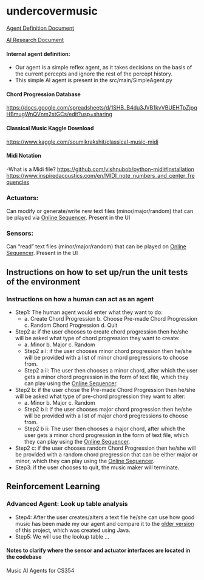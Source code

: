 # undercovermusic

[Agent Definition Document](https://docs.google.com/document/d/1YfatTyF1Ui6guxlBx6pBeKooGJN84Sf_J7s8BFprLtY/edit?usp=sharing)

[AI Research Document](https://docs.google.com/document/d/1x7phFnvde3zQvrCTQr8cjssvMsfydeEX6EEBQ_0cyyc/edit)

#### Internal agent definition:
- Our agent is a simple reflex agent, as it takes decisions on the basis of the current percepts and ignore the rest of the percept history. 
- This simple AI agent is present in the src/main/SimpleAgent.py

#### Chord Progression Database
https://docs.google.com/spreadsheets/d/1SHB_B4du3JVB1kvVBUEHTpZjpqHBmugWnQVnm2stGCs/edit?usp=sharing
#### Classical Music Kaggle Download
https://www.kaggle.com/soumikrakshit/classical-music-midi
#### Midi Notation
-What is a Midi file?
https://github.com/vishnubob/python-midi#Installation
https://www.inspiredacoustics.com/en/MIDI_note_numbers_and_center_frequencies

### Actuators:
Can modify or generate/write new text files (minor/major/random) that can be played via [Online Sequencer](https://onlinesequencer.net).
Present in the UI
### Sensors:
Can “read” text files (minor/major/random) that can be played on [Online Sequencer](https://onlinesequencer.net).
Present in the UI

## Instructions on how to set up/run the unit tests of the environment

### Instructions on how a human can act as an agent
* Step1: The human agent would enter what they want to do:
  * a. Create Chord Progression b. Choose Pre-made Chord Progression c. Random Chord Progression d. Quit
* Step2 a: if the user chooses to create chord progression then he/she will be asked what type of chord progression they want to create:
  * a. Minor b. Major c. Random
   * Step2 a i: if the user chooses minor chord progression then he/she will be provided with a list of minor chord pregressions to choose from.
   * Step2 a ii: The user then chooses a minor chord, after which the user gets a minor chord progression in the form of text file, which they can play using the [Online Sequencer](https://onlinesequencer.net).
* Step2 b: if the user chose the Pre-made Chord Progression then he/she will be asked what type of pre-chord progression they want to alter:
  * a. Minor b. Major c. Random
   * Step2 b i: if the user chooses major chord progression then he/she will be provided with a list of major chord pregressions to choose from.
   * Step2 b ii: The user then chooses a major chord, after which the user gets a minor chord progression in the form of text file, which they can play using the [Online Sequencer](https://onlinesequencer.net).
* Step2 c: if the user chooses random Chord Progression then he/she will be provided with a random chord pregression that can be either major or minor, which they can play using the [Online Sequencer](https://onlinesequencer.net).
* Step3: if the user chooses to quit, the music maker will terminate.

## Reinforcement Learning
### Advanced Agent: Look up table analysis
* Step4: After the user creates/alters a text file he/she can use how good music has been made my our agent and compare it to the [older version](https://github.com/timothymarotta/aimusicmaker) of this project, which was created using Java.
* Step5: We will use the lookup table ... 

#### Notes to clarify where the sensor and actuator interfaces are located in the codebase

Music AI Agents for CS354
